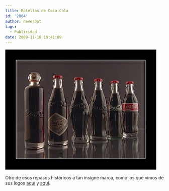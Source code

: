 ```yaml
---
title: Botellas de Coca-Cola
id: '2064'
author: neverbot
tags:
  - Publicidad
date: 2009-11-10 19:41:09
---
```


![200911101939.jpg](./botellas-de-coca-cola/200911101939.jpg)

Otro de esos repasos históricos a tan insigne marca, como los que vimos de sus logos [aquí](https://www.neverbot.com/coca-cola-vs-pepsi/) y [aquí](http://localhost:8000/internet/coca-cola-vs-pepsi-ii/).